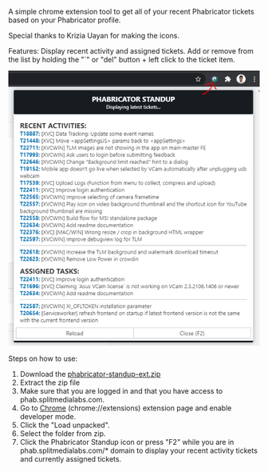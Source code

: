 A simple chrome extension tool to get all of your recent Phabricator tickets based on your Phabricator profile.

Special thanks to Krizia Uayan for making the icons.

Features:
Display recent activity and assigned tickets.
Add or remove from the list by holding the "`" or "del" button + left click to the ticket item.

![screenshot](screenshot.png)

Steps on how to use:

1. Download the [phabricator-standup-ext.zip](https://github.com/darknblack/phab-standup-chrome-extension/raw/main/phabricator-standup-ext.zip)
2. Extract the zip file
3. Make sure that you are logged in and that you have access to phab.splitmedialabs.com.
4. Go to [Chrome](chrome://extensions) (chrome://extensions) extension page and enable developer mode.
5. Click the "Load unpacked".
6. Select the folder from zip.
7. Click the Phabricator Standup icon or press "F2" while you are in phab.splitmedialabs.com/\* domain to display your recent activity tickets and currently assigned tickets.
